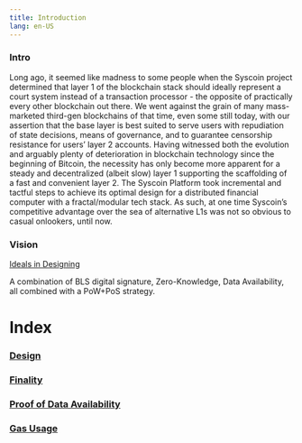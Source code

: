 ```yaml
---
title: Introduction 
lang: en-US
---
```


### Intro

Long ago, it seemed like madness to some people when the Syscoin project determined that layer 1 of the blockchain stack should ideally represent a court system instead of a transaction processor - the opposite of practically every other blockchain out there. We went against the grain of many mass-marketed third-gen blockchains of that time, even some still today, with our assertion that the base layer is best suited to serve users with repudiation of state decisions, means of governance, and to guarantee censorship resistance for users’ layer 2 accounts. Having witnessed both the evolution and arguably plenty of deterioration in blockchain technology since the beginning of Bitcoin, the necessity has only become more apparent for a steady and decentralized (albeit slow) layer 1 supporting the scaffolding of a fast and convenient layer 2. The Syscoin Platform took incremental and tactful steps to achieve its optimal design for a distributed financial computer with a fractal/modular tech stack. As such, at one time Syscoin’s competitive advantage over the sea of alternative L1s was not so obvious to casual onlookers, until now.

### Vision 

[Ideals in Designing](https://jsidhu.medium.com/blockchain-idealisms-b61c5781ddc3) 

A combination of BLS digital signature, Zero-Knowledge, Data Availability, all combined with a PoW+PoS strategy.

# Index

### [Design](Design.md) 

### [Finality](Finality.md) 

### [Proof of Data Availability](PoDa.md) 

### [Gas Usage](Gas.md) 

